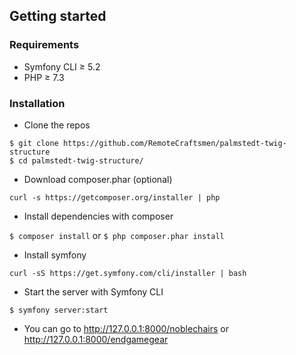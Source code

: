 ## Getting started

### Requirements

* Symfony CLI ≥ 5.2
* PHP ≥ 7.3

### Installation

* Clone the repos

```
$ git clone https://github.com/RemoteCraftsmen/palmstedt-twig-structure
$ cd palmstedt-twig-structure/
```

* Download composer.phar (optional)

```
curl -s https://getcomposer.org/installer | php
```

* Install dependencies with composer

`$ composer install` or `$ php composer.phar install`

* Install symfony

```
curl -sS https://get.symfony.com/cli/installer | bash
```

* Start the server with Symfony CLI

```
$ symfony server:start
```

* You can go to http://127.0.0.1:8000/noblechairs or http://127.0.0.1:8000/endgamegear
